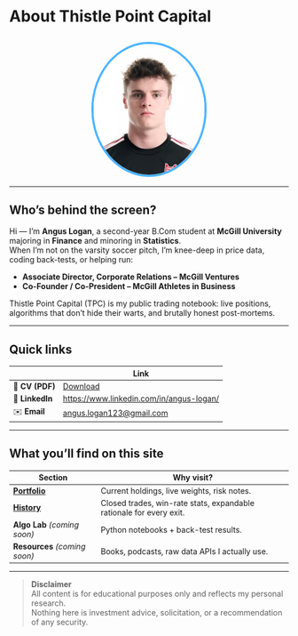 # About Thistle Point Capital  

<div align="center">
  <img src="/assets/profile.jpg" alt="Angus Logan" width="200"
       style="border:4px solid #4db5ff; border-radius:50%; margin-top:10px">
</div>

---

## Who’s behind the screen?  

Hi — I’m **Angus Logan**, a second-year B.Com student at **McGill University** majoring in **Finance** and minoring in **Statistics**.  
When I’m not on the varsity soccer pitch, I’m knee-deep in price data, coding back-tests, or helping run:

* **Associate Director, Corporate Relations – McGill Ventures**  
* **Co-Founder / Co-President – McGill Athletes in Business**

Thistle Point Capital (TPC) is my public trading notebook: live positions, algorithms that don’t hide their warts, and brutally honest post-mortems.

---

## Quick links  

| &nbsp; | Link |
|---|---|
| 📄 **CV (PDF)** | [Download](/Angus_Logan_CV.pdf) |
| 💼 **LinkedIn** | <https://www.linkedin.com/in/angus-logan/> |
| ✉️ **Email** | <angus.logan123@gmail.com> |

---

## What you’ll find on this site  

| Section | Why visit? |
|---------|------------|
| **[Portfolio](/portfolio/)** | Current holdings, live weights, risk notes. |
| **[History](/history/)** | Closed trades, win-rate stats, expandable rationale for every exit. |
| **Algo Lab** *(coming soon)* | Python notebooks + back-test results. |
| **Resources** *(coming soon)* | Books, podcasts, raw data APIs I actually use. |

---

> **Disclaimer**  
> All content is for educational purposes only and reflects my personal research.  
> Nothing here is investment advice, solicitation, or a recommendation of any security.
